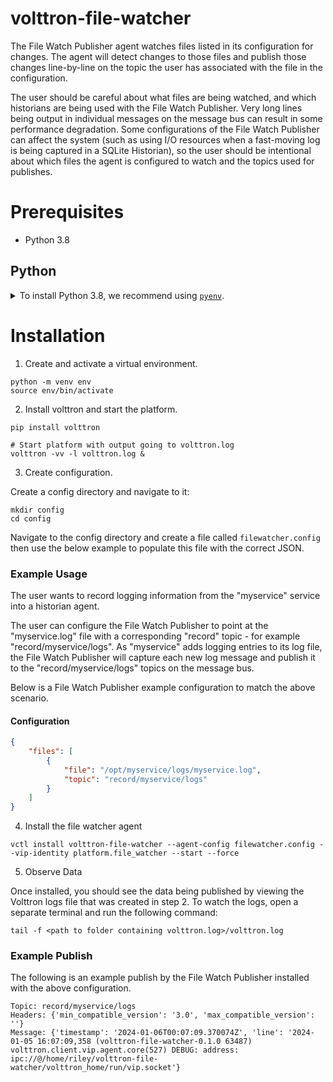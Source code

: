 # volttron-file-watcher

The File Watch Publisher agent watches files listed in its configuration for changes.  The agent will detect changes to
those files and publish those changes line-by-line on the topic the user has associated with the file in the 
configuration.

The user should be careful about what files are being watched, and which historians are being used with the
File Watch Publisher.  Very long lines being output in individual messages on the message bus can result in some 
performance degradation.  Some configurations of the File Watch Publisher can affect the system (such as using I/O 
resources when a fast-moving log is being captured in a SQLite Historian), so the user should be intentional about which
files the agent is configured to watch and the topics used for publishes.

# Prerequisites

* Python 3.8

## Python

<details>
<summary>To install Python 3.8, we recommend using <a href="https://github.com/pyenv/pyenv"><code>pyenv</code></a>.</summary>

```bash
# install pyenv
git clone https://github.com/pyenv/pyenv ~/.pyenv

# setup pyenv (you should also put these three lines in .bashrc or similar)
export PATH="${HOME}/.pyenv/bin:${PATH}"
export PYENV_ROOT="${HOME}/.pyenv"
eval "$(pyenv init -)"

# install Python 3.8
pyenv install 3.8.10

# make it available globally
pyenv global system 3.8.10
```
</details>

# Installation

1. Create and activate a virtual environment.

```shell
python -m venv env
source env/bin/activate
```

2. Install volttron and start the platform.

```shell
pip install volttron

# Start platform with output going to volttron.log
volttron -vv -l volttron.log &
```

3. Create configuration.


Create a config directory and navigate to it:

```shell
mkdir config
cd config
```

Navigate to the config directory and create a file called `filewatcher.config` then use the below example to populate this file with the correct JSON.
### Example Usage

The user wants to record logging information from the "myservice" service into a historian agent.

The user can configure the File Watch Publisher to point at the "myservice.log" file with a corresponding "record" 
topic -  for example "record/myservice/logs".  As "myservice" adds logging entries to its log file, the File Watch 
Publisher will capture each new log message and publish it to the "record/myservice/logs" topics on the message bus. 

Below is a File Watch Publisher example configuration to match the above scenario. 


#### Configuration

```json
{
    "files": [
        {
            "file": "/opt/myservice/logs/myservice.log",
            "topic": "record/myservice/logs"
        }
    ]
}
```

4. Install the file watcher agent

```
vctl install volttron-file-watcher --agent-config filewatcher.config --vip-identity platform.file_watcher --start --force
```

5. Observe Data

Once installed, you should see the data being published by viewing the Volttron logs file that was created in step 2.
To watch the logs, open a separate terminal and run the following command:

```
tail -f <path to folder containing volttron.log>/volttron.log
```
### Example Publish

The following is an example publish by the File Watch Publisher installed with the above configuration.

```
Topic: record/myservice/logs
Headers: {'min_compatible_version': '3.0', 'max_compatible_version': ''}
Message: {'timestamp': '2024-01-06T00:07:09.370074Z', 'line': '2024-01-05 16:07:09,358 (volttron-file-watcher-0.1.0 63487) volttron.client.vip.agent.core(527) DEBUG: address: ipc://@/home/riley/volttron-file-watcher/volttron_home/run/vip.socket'}
```